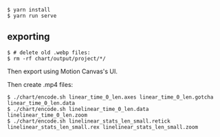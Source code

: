    $ yarn install
    $ yarn run serve

## exporting

    $ # delete old .webp files:
    $ rm -rf chart/output/project/*/

Then export using Motion Canvas's UI.

Then create .mp4 files:

    $ ./chart/encode.sh linear_time_0_len.axes linear_time_0_len.gotcha linear_time_0_len.data
    $ ./chart/encode.sh linelinear_time_0_len.data linelinear_time_0_len.zoom
    $ ./chart/encode.sh linelinear_stats_len_small.retick linelinear_stats_len_small.rex linelinear_stats_len_small.zoom
